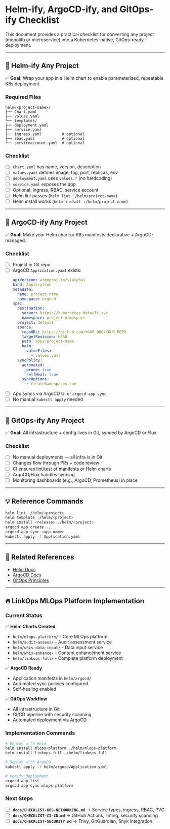 # Helm-ify, ArgoCD-ify, and GitOps-ify Checklist

This document provides a practical checklist for converting any project (monolith or microservice) into a Kubernetes-native, GitOps-ready deployment.

---

## 🚀 Helm-ify Any Project

✅ **Goal:** Wrap your app in a Helm chart to enable parameterized, repeatable K8s deployment.

### Required Files
```
helm/<project-name>/
├── Chart.yaml
├── values.yaml
└── templates/
├── deployment.yaml
├── service.yaml
├── ingress.yaml         # optional
├── rbac.yaml            # optional
└── serviceaccount.yaml  # optional
```

### Checklist
- [ ] `Chart.yaml` has name, version, description
- [ ] `values.yaml` defines image, tag, port, replicas, env
- [ ] `deployment.yaml` uses `values.*` (no hardcoding)
- [ ] `service.yaml` exposes the app
- [ ] Optional: ingress, RBAC, service account
- [ ] Helm lint passes (`helm lint ./helm/project-name`)
- [ ] Helm install works (`helm install ./helm/project-name`)

---

## 🌊 ArgoCD-ify Any Project

✅ **Goal:** Make your Helm chart or K8s manifests declarative + ArgoCD-managed.

### Checklist
- [ ] Project in Git repo
- [ ] ArgoCD `Application.yaml` exists:
  ```yaml
  apiVersion: argoproj.io/v1alpha1
  kind: Application
  metadata:
    name: project-name
    namespace: argocd
  spec:
    destination:
      server: https://kubernetes.default.svc
      namespace: project-namespace
    project: default
    source:
      repoURL: https://github.com/YOUR_ORG/YOUR_REPO
      targetRevision: HEAD
      path: apps/project-name
      helm:
        valueFiles:
          - values.yaml
    syncPolicy:
      automated:
        prune: true
        selfHeal: true
      syncOptions:
        - CreateNamespace=true
  ```
- [ ] App syncs via ArgoCD UI or `argocd app sync`
- [ ] No manual `kubectl apply` needed

---

## 🔄 GitOps-ify Any Project

✅ **Goal:** All infrastructure + config lives in Git, synced by ArgoCD or Flux.

### Checklist
- [ ] No manual deployments — all infra is in Git
- [ ] Changes flow through PRs + code review
- [ ] CI ensures lint/test of manifests or Helm charts
- [ ] ArgoCD/Flux handles syncing
- [ ] Monitoring dashboards (e.g., ArgoCD, Prometheus) in place

---

## 💡 Reference Commands

```bash
helm lint ./helm/<project>
helm template ./helm/<project>
helm install <release> ./helm/<project>
argocd app create ...
argocd app sync <app-name>
kubectl apply -f Application.yaml
```

---

## 📌 Related References

* [Helm Docs](https://helm.sh/docs/)
* [ArgoCD Docs](https://argo-cd.readthedocs.io/en/stable/)
* [GitOps Principles](https://www.gitops.tech/)

---

## 🔥 LinkOps MLOps Platform Implementation

### Current Status
✅ **Helm Charts Created**
- `helm/mlops-platform/` - Core MLOps platform
- `helm/audit-assess/` - Audit assessment service
- `helm/whis-data-input/` - Data input service
- `helm/whis-enhance/` - Content enhancement service
- `helm/linkops-full/` - Complete platform deployment

✅ **ArgoCD Ready**
- Application manifests in `helm/argocd/`
- Automated sync policies configured
- Self-healing enabled

✅ **GitOps Workflow**
- All infrastructure in Git
- CI/CD pipeline with security scanning
- Automated deployment via ArgoCD

### Implementation Commands

```bash
# Deploy with Helm
helm install mlops-platform ./helm/mlops-platform
helm install linkops-full ./helm/linkops-full

# Deploy with ArgoCD
kubectl apply -f helm/argocd/Application.yaml

# Verify deployment
argocd app list
argocd app sync mlops-platform
```

### Next Steps
- [ ] **`docs/CHECKLIST-K8S-NETWORKING.md`** → Service types, ingress, RBAC, PVC
- [ ] **`docs/CHECKLIST-CI-CD.md`** → GitHub Actions, linting, security scanning
- [ ] **`docs/CHECKLIST-SECURITY.md`** → Trivy, GitGuardian, Snyk integration 